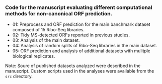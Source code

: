 ### Code for the manuscript evaluating different computational methods for non-canonical ORF prediction.

- 01: Preprocess and ORF prediction for the main banchmark dataset composed of 15 Ribo-Seq libraries.
- 02: Tidy MS-detected ORFs reported in previous studies.
- 03: Analysis of the main dataset.
- 04: Analysis of random splits of Ribo-Seq libraries in the main dataset.
- 05: ORF prediction and analysis of additional datasets with mulitple biological replicates.

Note: Soure of published datasets analyzed were described in the manuscript. Custom scripts used in the analyses were available from the `src` directory.
